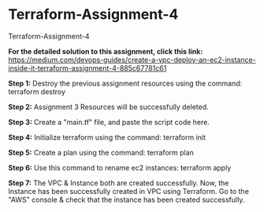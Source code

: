 # Terraform-Assignment-4
Terraform-Assignment-4

**For the detailed solution to this assignment, click this link:** https://medium.com/devops-guides/create-a-vpc-deploy-an-ec2-instance-inside-it-terraform-assignment-4-885c67781c61

**Step 1:** Destroy the previous assignment resources using the command: terraform destroy

**Step 2:** Assignment 3 Resources will be successfully deleted.

**Step 3:** Create a "main.tf" file, and paste the script code here.

**Step 4:** Initialize terraform using the command: terraform init

**Step 5:** Create a plan using the command: terraform plan

**Step 6:** Use this command to rename ec2 instances: terraform apply

**Step 7:** The VPC & Instance both are created successfully. Now, the Instance has been successfully created in VPC using Terraform. Go to the "AWS" console & check that the instance has been created successfully.
